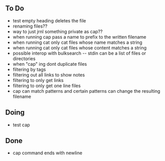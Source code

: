## To Do

- test empty heading deletes the file
- renaming files??
- way to just jrnl something private as cap??
- when running cap pass a name to prefix to the written filename
- when running cat only cat files whose name matches a string
- when running cat only cat files whose content matches a string
- possible interop with bulksearch -- stdin can be a list of files or directories
- when "cap" ing dont duplicate files
- filtering by tags
- filtering out all links to show notes
- filtering to only get links
- filtering to only get one line files
- cap can match patterns and certain patterns can change the resulting filename

## Doing

- test cap

## Done

- cap command ends with newline
